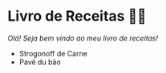 # Livro de Receitas :man_cook:



_Olá! Seja bem vindo ao meu livro de receitas!_

- Strogonoff de Carne
- Pavê du bão



